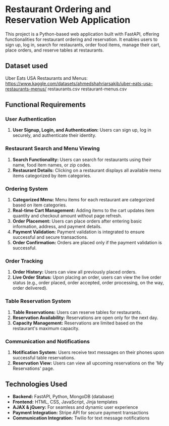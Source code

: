 # Restaurant Ordering and Reservation Web Application
This project is a Python-based web application built with FastAPI, offering functionalities for restaurant ordering and reservation. It enables users to sign up, log in, search for restaurants, order food items, manage their cart, place orders, and reserve tables at restaurants.

## Dataset used
Uber Eats USA Restaurants and Menus: https://www.kaggle.com/datasets/ahmedshahriarsakib/uber-eats-usa-restaurants-menus/
restaurants.csv 
restaurant-menus.csv

## Functional Requirements

### User Authentication
1. **User Signup, Login, and Authentication:** Users can sign up, log in securely, and authenticate their identity.

### Restaurant Search and Menu Viewing
1. **Search Functionality:** Users can search for restaurants using their name, food item names, or zip codes.
2. **Restaurant Details:** Clicking on a restaurant displays all available menu items categorized by item categories.

### Ordering System
1. **Categorized Menu:** Menu items for each restaurant are categorized based on item categories.
2. **Real-time Cart Management:** Adding items to the cart updates item quantity and checkout amount without page refresh.
3. **Order Placement:** Users can place orders after entering basic information, address, and payment details.
4. **Payment Validation:** Payment validation is integrated to ensure successful and secure transactions.
5. **Order Confirmation:** Orders are placed only if the payment validation is successful.

### Order Tracking
1. **Order History:** Users can view all previously placed orders.
2. **Live Order Status:** Upon placing an order, users can view the live order status (e.g., order placed, order accepted, order processing, on the way, order delivered).

### Table Reservation System
1. **Table Reservations:** Users can reserve tables for restaurants.
2. **Reservation Availability:** Reservations are open only for the next day.
3. **Capacity Management:** Reservations are limited based on the restaurant's maximum capacity.

### Communication and Notifications
1. **Notification System:** Users receive text messages on their phones upon successful table reservations.
2. **Reservation View:** Users can view all upcoming reservations on the 'My Reservations' page.


## Technologies Used
- **Backend:** FastAPI, Python, MongoDB (database)
- **Frontend:** HTML, CSS, JavaScript, Jinja templates
- **AJAX & jQuery:** For seamless and dynamic user experience
- **Payment Integration:** Stripe API for secure payment transactions
- **Communication Integration:** Twilio for text message notifications
